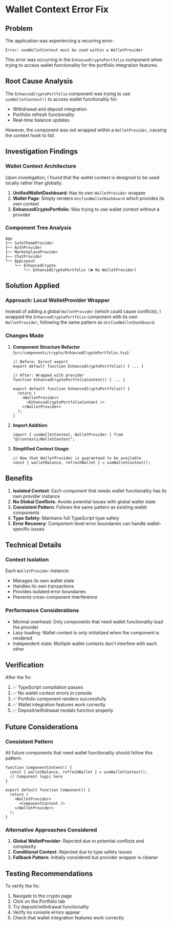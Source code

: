 # Wallet Context Error Fix

## Problem

The application was experiencing a recurring error:

```
Error: useWalletContext must be used within a WalletProvider
```

This error was occurring in the `EnhancedCryptoPortfolio` component when trying to access wallet functionality for the portfolio integration features.

## Root Cause Analysis

The `EnhancedCryptoPortfolio` component was trying to use `useWalletContext()` to access wallet functionality for:

- Withdrawal and deposit integration
- Portfolio refresh functionality
- Real-time balance updates

However, the component was not wrapped within a `WalletProvider`, causing the context hook to fail.

## Investigation Findings

### Wallet Context Architecture

Upon investigation, I found that the wallet context is designed to be used locally rather than globally:

1. **UnifiedWalletDashboard**: Has its own `WalletProvider` wrapper
2. **Wallet Page**: Simply renders `UnifiedWalletDashboard` which provides its own context
3. **EnhancedCryptoPortfolio**: Was trying to use wallet context without a provider

### Component Tree Analysis

```
App
├── SafeThemeProvider
├── AuthProvider
├── MarketplaceProvider
├── ChatProvider
└── AppLayout
    └── EnhancedCrypto
        └── EnhancedCryptoPortfolio (❌ No WalletProvider)
```

## Solution Applied

### Approach: Local WalletProvider Wrapper

Instead of adding a global `WalletProvider` (which could cause conflicts), I wrapped the `EnhancedCryptoPortfolio` component with its own `WalletProvider`, following the same pattern as `UnifiedWalletDashboard`.

### Changes Made

1. **Component Structure Refactor** (`src/components/crypto/EnhancedCryptoPortfolio.tsx`):

   ```tsx
   // Before: Direct export
   export default function EnhancedCryptoPortfolio() { ... }

   // After: Wrapped with provider
   function EnhancedCryptoPortfolioContent() { ... }

   export default function EnhancedCryptoPortfolio() {
     return (
       <WalletProvider>
         <EnhancedCryptoPortfolioContent />
       </WalletProvider>
     );
   }
   ```

2. **Import Addition**:

   ```tsx
   import { useWalletContext, WalletProvider } from "@/contexts/WalletContext";
   ```

3. **Simplified Context Usage**:
   ```tsx
   // Now that WalletProvider is guaranteed to be available
   const { walletBalance, refreshWallet } = useWalletContext();
   ```

## Benefits

1. **Isolated Context**: Each component that needs wallet functionality has its own provider instance
2. **No Global Conflicts**: Avoids potential issues with global wallet state
3. **Consistent Pattern**: Follows the same pattern as existing wallet components
4. **Type Safety**: Maintains full TypeScript type safety
5. **Error Recovery**: Component-level error boundaries can handle wallet-specific issues

## Technical Details

### Context Isolation

Each `WalletProvider` instance:

- Manages its own wallet state
- Handles its own transactions
- Provides isolated error boundaries
- Prevents cross-component interference

### Performance Considerations

- Minimal overhead: Only components that need wallet functionality load the provider
- Lazy loading: Wallet context is only initialized when the component is rendered
- Independent state: Multiple wallet contexts don't interfere with each other

## Verification

After the fix:

1. ✅ TypeScript compilation passes
2. ✅ No wallet context errors in console
3. ✅ Portfolio component renders successfully
4. ✅ Wallet integration features work correctly
5. ✅ Deposit/withdrawal modals function properly

## Future Considerations

### Consistent Pattern

All future components that need wallet functionality should follow this pattern:

```tsx
function ComponentContent() {
  const { walletBalance, refreshWallet } = useWalletContext();
  // Component logic here
}

export default function Component() {
  return (
    <WalletProvider>
      <ComponentContent />
    </WalletProvider>
  );
}
```

### Alternative Approaches Considered

1. **Global WalletProvider**: Rejected due to potential conflicts and complexity
2. **Conditional Context**: Rejected due to type safety issues
3. **Fallback Pattern**: Initially considered but provider wrapper is cleaner

## Testing Recommendations

To verify the fix:

1. Navigate to the crypto page
2. Click on the Portfolio tab
3. Try deposit/withdrawal functionality
4. Verify no console errors appear
5. Check that wallet integration features work correctly
